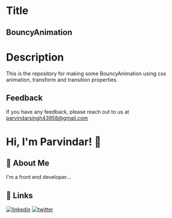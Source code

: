 
  # Title
   
 ## BouncyAnimation
 
 
 
   # Description
This is the repository for making some BouncyAnimation using css animation, transform and transition properties.
## Feedback

If you have any feedback, please reach out to us at parvindarsingh43958@gmail.com


# Hi, I'm Parvindar! 👋


## 🚀 About Me
I'm a front end developer...


## 🔗 Links
[![linkedin](https://img.shields.io/badge/linkedin-0A66C2?style=for-the-badge&logo=linkedin&logoColor=white)](https://www.linkedin.com/in/parvin7/)
[![twitter](https://img.shields.io/badge/twitter-1DA1F2?style=for-the-badge&logo=twitter&logoColor=white)](https://x.com/parvinnnnnnnn?t=OOC560-73-AWCuCSdJZ7QQ&s=08)

